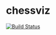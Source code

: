 # chessviz
[![Build Status](https://travis-ci.org/Kamikotonaru/chessviz.svg?branch=master)](https://travis-ci.org/Kamikotonaru/chessviz)
